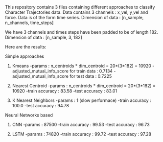 This repository contains 3 files containing different approaches to classify Character Trajectories data.
Data contains 3 channels : x_vel, y_vel and force.
Data is of the form time series.
Dimension of data : [n_sample, n_channels, time_steps]

We have 3 channels and times steps have been padded to be of length 182.
Dimension of data : [n_sample, 3, 182]


Here are the results:

Simple approaches
1) Kmeans
  -params : n_centroids * dim_centroid = 20*(3*182) = 10920
  -adjusted_mutual_info_score for train data : 0.7134
  -adjusted_mutual_info_score for test data : 0.7225
  
2) Nearest Centroid
  -params : n_centroids * dim_centroid = 20*(3*182) = 10920
  -train accuracy : 83.58
  -test accuracy : 83.01
  
3) K Nearest Neighbors
   -params : 1 (slow performace)
   -train accuracy : 100.0
   -test accuracy : 94.78
   
Neural Networks based
1) CNN
  -params : 87500
  -train accuracy : 99.53
  -test accuracy : 96.73
  
2) LSTM
  -params : 74820
  -train accuracy : 99.72
  -test accuracy : 97.28
